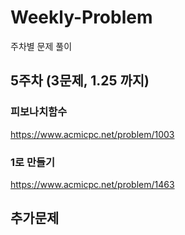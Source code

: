 # Weekly-Problem
주차별 문제 풀이

## 5주차 (3문제, 1.25 까지)

### 피보나치함수
https://www.acmicpc.net/problem/1003

### 1로 만들기
https://www.acmicpc.net/problem/1463


## 추가문제

